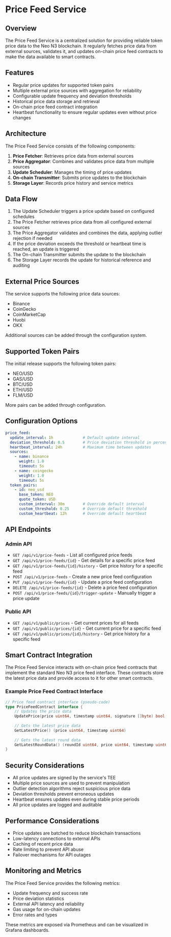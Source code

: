 # Price Feed Service

## Overview

The Price Feed Service is a centralized solution for providing reliable token price data to the Neo N3 blockchain. It regularly fetches price data from external sources, validates it, and updates on-chain price feed contracts to make the data available to smart contracts.

## Features

- Regular price updates for supported token pairs
- Multiple external price sources with aggregation for reliability
- Configurable update frequency and deviation thresholds
- Historical price data storage and retrieval
- On-chain price feed contract integration
- Heartbeat functionality to ensure regular updates even without price changes

## Architecture

The Price Feed Service consists of the following components:

1. **Price Fetcher**: Retrieves price data from external sources
2. **Price Aggregator**: Combines and validates price data from multiple sources
3. **Update Scheduler**: Manages the timing of price updates
4. **On-chain Transmitter**: Submits price updates to the blockchain
5. **Storage Layer**: Records price history and service metrics

## Data Flow

1. The Update Scheduler triggers a price update based on configured schedules
2. The Price Fetcher retrieves price data from all configured external sources
3. The Price Aggregator validates and combines the data, applying outlier rejection if needed
4. If the price deviation exceeds the threshold or heartbeat time is reached, an update is triggered
5. The On-chain Transmitter submits the update to the blockchain
6. The Storage Layer records the update for historical reference and auditing

## External Price Sources

The service supports the following price data sources:

- Binance
- CoinGecko
- CoinMarketCap
- Huobi
- OKX

Additional sources can be added through the configuration system.

## Supported Token Pairs

The initial release supports the following token pairs:

- NEO/USD
- GAS/USD
- BTC/USD
- ETH/USD
- FLM/USD

More pairs can be added through configuration.

## Configuration Options

```yaml
price_feed:
  update_interval: 1h             # Default update interval
  deviation_threshold: 0.5        # Price deviation threshold in percentage
  heartbeat_interval: 24h         # Maximum time between updates
  sources:
    - name: binance
      weight: 1.0
      timeout: 5s
    - name: coingecko
      weight: 1.0
      timeout: 5s
  token_pairs:
    - id: neo_usd
      base_token: NEO
      quote_token: USD
      custom_interval: 30m        # Override default interval
      custom_threshold: 0.25      # Override default threshold
      custom_heartbeat: 12h       # Override default heartbeat
```

## API Endpoints

### Admin API

- `GET /api/v1/price-feeds` - List all configured price feeds
- `GET /api/v1/price-feeds/{id}` - Get details for a specific price feed
- `GET /api/v1/price-feeds/{id}/history` - Get price history for a specific feed
- `POST /api/v1/price-feeds` - Create a new price feed configuration
- `PUT /api/v1/price-feeds/{id}` - Update a price feed configuration
- `DELETE /api/v1/price-feeds/{id}` - Delete a price feed configuration
- `POST /api/v1/price-feeds/{id}/trigger-update` - Manually trigger a price update

### Public API

- `GET /api/v1/public/prices` - Get current prices for all feeds
- `GET /api/v1/public/prices/{id}` - Get current price for a specific feed
- `GET /api/v1/public/prices/{id}/history` - Get price history for a specific feed

## Smart Contract Integration

The Price Feed Service interacts with on-chain price feed contracts that implement the standard Neo N3 price feed interface. These contracts store the latest price data and provide access to it for other smart contracts.

### Example Price Feed Contract Interface

```go
// Price feed contract interface (pseudo-code)
type PriceFeedContract interface {
    // Updates the price data
    UpdatePrice(price uint64, timestamp uint64, signature []byte) bool
    
    // Gets the latest price data
    GetLatestPrice() (price uint64, timestamp uint64)
    
    // Gets the latest round data
    GetLatestRoundData() (roundId uint64, price uint64, timestamp uint64)
}
```

## Security Considerations

- All price updates are signed by the service's TEE
- Multiple price sources are used to prevent manipulation
- Outlier detection algorithms reject suspicious price data
- Deviation thresholds prevent erroneous updates
- Heartbeat ensures updates even during stable price periods
- All price updates are logged and auditable

## Performance Considerations

- Price updates are batched to reduce blockchain transactions
- Low-latency connections to external APIs
- Caching of recent price data
- Rate limiting to prevent API abuse
- Failover mechanisms for API outages

## Monitoring and Metrics

The Price Feed Service provides the following metrics:

- Update frequency and success rate
- Price deviation statistics
- External API latency and reliability
- Gas usage for on-chain updates
- Error rates and types

These metrics are exposed via Prometheus and can be visualized in Grafana dashboards. 